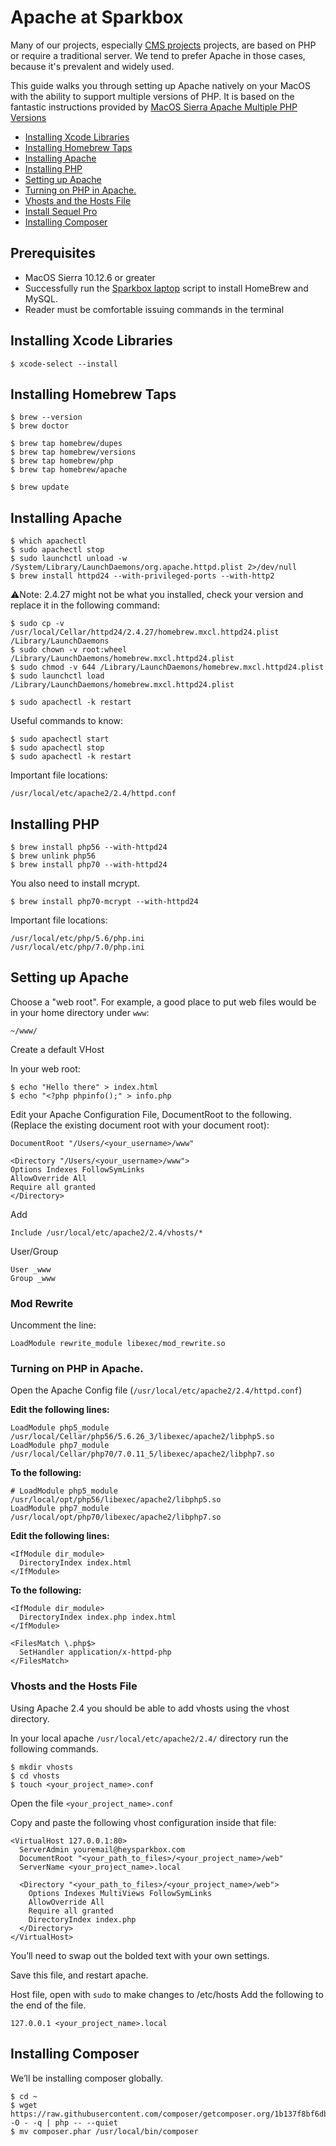 
# Apache at Sparkbox

Many of our projects, especially [CMS projects](./cms) projects, are based on PHP or require a traditional server. We tend to prefer Apache in those cases, because it's prevalent and widely used.

This guide walks you through setting up Apache natively on your MacOS with the ability to support multiple versions of PHP. It is based on the fantastic instructions provided by [MacOS Sierra Apache Multiple PHP Versions](https://getgrav.org/blog/macos-sierra-apache-multiple-php-versions)

  * [Installing Xcode Libraries](#installing-xcode-libraries)
  * [Installing Homebrew Taps](#installing-homebrew-taps)
  * [Installing Apache](#installing-apache)
  * [Installing PHP](#installing-php)
  * [Setting up Apache](#setting-up-apache)
  * [Turning on PHP in Apache.](#turning-on-php-in-apache)
  * [Vhosts and the Hosts File](#vhosts-and-the-hosts-file)
  * [Install Sequel Pro](#install-sequel-pro)
  * [Installing Composer](#installing-composer)

## Prerequisites

  * MacOS Sierra 10.12.6 or greater
  * Successfully run the [Sparkbox laptop](https://github.com/sparkbox/laptop) script to install HomeBrew and MySQL.
  * Reader must be comfortable issuing commands in the terminal

## Installing Xcode Libraries

    $ xcode-select --install

## Installing Homebrew Taps

    $ brew --version
    $ brew doctor

    $ brew tap homebrew/dupes
    $ brew tap homebrew/versions
    $ brew tap homebrew/php
    $ brew tap homebrew/apache

    $ brew update

## Installing Apache

    $ which apachectl
    $ sudo apachectl stop
    $ sudo launchctl unload -w /System/Library/LaunchDaemons/org.apache.httpd.plist 2>/dev/null
    $ brew install httpd24 --with-privileged-ports --with-http2

  :warning:Note: 2.4.27 might not be what you installed, check your version and replace it in the following command: 

    $ sudo cp -v /usr/local/Cellar/httpd24/2.4.27/homebrew.mxcl.httpd24.plist /Library/LaunchDaemons
    $ sudo chown -v root:wheel /Library/LaunchDaemons/homebrew.mxcl.httpd24.plist
    $ sudo chmod -v 644 /Library/LaunchDaemons/homebrew.mxcl.httpd24.plist
    $ sudo launchctl load /Library/LaunchDaemons/homebrew.mxcl.httpd24.plist

    $ sudo apachectl -k restart

  Useful commands to know:

    $ sudo apachectl start
    $ sudo apachectl stop
    $ sudo apachectl -k restart

  Important file locations:

    /usr/local/etc/apache2/2.4/httpd.conf

## Installing PHP

    $ brew install php56 --with-httpd24
    $ brew unlink php56
    $ brew install php70 --with-httpd24

You also need to install mcrypt. 

    $ brew install php70-mcrypt --with-httpd24

Important file locations:

    /usr/local/etc/php/5.6/php.ini
    /usr/local/etc/php/7.0/php.ini

## Setting up Apache

Choose a "web root". For example, a good place to put web files would be in your home directory under `www`: 

    ~/www/

Create a default VHost

In your web root:

    $ echo "Hello there" > index.html
    $ echo "<?php phpinfo();" > info.php

Edit your Apache Configuration File, DocumentRoot to the following. (Replace the existing document root with your document root):

    DocumentRoot "/Users/<your_username>/www"

    <Directory "/Users/<your_username>/www">
    Options Indexes FollowSymLinks
    AllowOverride All
    Require all granted
    </Directory>

Add

    Include /usr/local/etc/apache2/2.4/vhosts/*

User/Group

    User _www
    Group _www

### Mod Rewrite

Uncomment the line:

    LoadModule rewrite_module libexec/mod_rewrite.so


### Turning on PHP in Apache.

Open the Apache Config file (`/usr/local/etc/apache2/2.4/httpd.conf`)

**Edit the following lines:**

    LoadModule php5_module        /usr/local/Cellar/php56/5.6.26_3/libexec/apache2/libphp5.so
    LoadModule php7_module        /usr/local/Cellar/php70/7.0.11_5/libexec/apache2/libphp7.so

**To the following:**

    # LoadModule php5_module    /usr/local/opt/php56/libexec/apache2/libphp5.so
    LoadModule php7_module    /usr/local/opt/php70/libexec/apache2/libphp7.so

**Edit the following lines:**

    <IfModule dir_module>
      DirectoryIndex index.html
    </IfModule>

**To the following:**

    <IfModule dir_module>
      DirectoryIndex index.php index.html
    </IfModule>

    <FilesMatch \.php$>
      SetHandler application/x-httpd-php
    </FilesMatch>

### Vhosts and the Hosts File

Using Apache 2.4  you should be able to add vhosts using the vhost directory.

In your local apache `/usr/local/etc/apache2/2.4/` directory run the following commands.

    $ mkdir vhosts
    $ cd vhosts
    $ touch <your_project_name>.conf

Open the file `<your_project_name>.conf`

Copy and paste the following vhost configuration inside that file:

    <VirtualHost 127.0.0.1:80>
      ServerAdmin youremail@heysparkbox.com
      DocumentRoot "<your_path_to_files>/<your_project_name>/web"
      ServerName <your_project_name>.local

      <Directory "<your_path_to_files>/<your_project_name>/web">
        Options Indexes MultiViews FollowSymLinks
        AllowOverride All
        Require all granted
        DirectoryIndex index.php
      </Directory>
    </VirtualHost>

You’ll need to swap out the bolded text with your own settings.

Save this file, and restart apache.

Host file, open with `sudo` to make changes to /etc/hosts
Add the following to the end of the file.

    127.0.0.1 <your_project_name>.local

## Installing Composer

We’ll be installing composer globally. 

    $ cd ~
    $ wget https://raw.githubusercontent.com/composer/getcomposer.org/1b137f8bf6db3e79a38a5bc45324414a6b1f9df2/web/installer -O - -q | php -- --quiet
    $ mv composer.phar /usr/local/bin/composer

